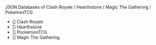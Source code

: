 JSON Databases of Clash Royale / Hearthstone / Magic The Gathering / PokemonTCG

- [] Clash Royale
- [] Hearthstone
- [] PockemonTCG
- [] Magic The Gathering

